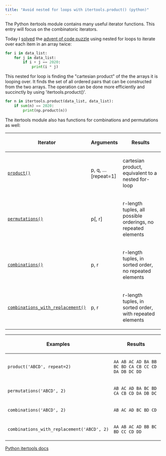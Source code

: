 ```yaml
---
title: "Avoid nested for loops with itertools.product() (python)"
---
```

The Python itertools module contains many useful iterator functions. This entry will focus on the combinatoric iterators. 

Today I [solved](https://github.com/mharty3/advent_of_code/blob/main/2020/1.ipynb) the [advent of code puzzle](https://adventofcode.com/2020/day/1) using nested for loops to iterate over each item in an array twice:

```python
for i in data_list:
    for j in data_list:
        if i + j == 2020:
            print(i * j)
```

This nested for loop is finding the "cartesian product" of the the arrays it is looping over. It finds the set of all ordered pairs that can be constructed from the two arrays. The operation can be done more efficiently and succinctly by using 'itertools.product()'.

```python
for n in itertools.product(data_list, data_list): 
    if sum(n) == 2020: 
        print(np.product(n))
```

The itertools module also has functions for combinations and permutations as well:

<table class="docutils align-default">
<colgroup>
<col style="width: 36%">
<col style="width: 16%">
<col style="width: 48%">
</colgroup>
<thead>
<tr class="row-odd"><th class="head"><p>Iterator</p></th>
<th class="head"><p>Arguments</p></th>
<th class="head"><p>Results</p></th>
</tr>
</thead>
<tbody>
<tr class="row-even"><td><p><a class="reference internal" href="#itertools.product" title="itertools.product"><code class="xref py py-func docutils literal notranslate"><span class="pre">product()</span></code></a></p></td>
<td><p>p, q, … [repeat=1]</p></td>
<td><p>cartesian product, equivalent to a nested for-loop</p></td>
</tr>
<tr class="row-odd"><td><p><a class="reference internal" href="#itertools.permutations" title="itertools.permutations"><code class="xref py py-func docutils literal notranslate"><span class="pre">permutations()</span></code></a></p></td>
<td><p>p[, r]</p></td>
<td><p>r-length tuples, all possible orderings, no repeated elements</p></td>
</tr>
<tr class="row-even"><td><p><a class="reference internal" href="#itertools.combinations" title="itertools.combinations"><code class="xref py py-func docutils literal notranslate"><span class="pre">combinations()</span></code></a></p></td>
<td><p>p, r</p></td>
<td><p>r-length tuples, in sorted order, no repeated elements</p></td>
</tr>
<tr class="row-odd"><td><p><a class="reference internal" href="#itertools.combinations_with_replacement" title="itertools.combinations_with_replacement"><code class="xref py py-func docutils literal notranslate"><span class="pre">combinations_with_replacement()</span></code></a></p></td>
<td><p>p, r</p></td>
<td><p>r-length tuples, in sorted order, with repeated elements</p></td>
</tr>
</tbody>
</table>



<table class="docutils align-default">
<colgroup>
<col style="width: 43%">
<col style="width: 57%">
</colgroup>
<thead>
<tr class="row-odd"><th class="head"><p>Examples</p></th>
<th class="head"><p>Results</p></th>
</tr>
</thead>
<tbody>
<tr class="row-even"><td><p><code class="docutils literal notranslate"><span class="pre">product('ABCD',</span> <span class="pre">repeat=2)</span></code></p></td>
<td><p><code class="docutils literal notranslate"><span class="pre">AA</span> <span class="pre">AB</span> <span class="pre">AC</span> <span class="pre">AD</span> <span class="pre">BA</span> <span class="pre">BB</span> <span class="pre">BC</span> <span class="pre">BD</span> <span class="pre">CA</span> <span class="pre">CB</span> <span class="pre">CC</span> <span class="pre">CD</span> <span class="pre">DA</span> <span class="pre">DB</span> <span class="pre">DC</span> <span class="pre">DD</span></code></p></td>
</tr>
<tr class="row-odd"><td><p><code class="docutils literal notranslate"><span class="pre">permutations('ABCD',</span> <span class="pre">2)</span></code></p></td>
<td><p><code class="docutils literal notranslate"><span class="pre">AB</span> <span class="pre">AC</span> <span class="pre">AD</span> <span class="pre">BA</span> <span class="pre">BC</span> <span class="pre">BD</span> <span class="pre">CA</span> <span class="pre">CB</span> <span class="pre">CD</span> <span class="pre">DA</span> <span class="pre">DB</span> <span class="pre">DC</span></code></p></td>
</tr>
<tr class="row-even"><td><p><code class="docutils literal notranslate"><span class="pre">combinations('ABCD',</span> <span class="pre">2)</span></code></p></td>
<td><p><code class="docutils literal notranslate"><span class="pre">AB</span> <span class="pre">AC</span> <span class="pre">AD</span> <span class="pre">BC</span> <span class="pre">BD</span> <span class="pre">CD</span></code></p></td>
</tr>
<tr class="row-odd"><td><p><code class="docutils literal notranslate"><span class="pre">combinations_with_replacement('ABCD',&nbsp;2)</span></code></p></td>
<td><p><code class="docutils literal notranslate"><span class="pre">AA</span> <span class="pre">AB</span> <span class="pre">AC</span> <span class="pre">AD</span> <span class="pre">BB</span> <span class="pre">BC</span> <span class="pre">BD</span> <span class="pre">CC</span> <span class="pre">CD</span> <span class="pre">DD</span></code></p></td>
</tr>
</tbody>
</table>

[Python itertools docs](https://docs.python.org/3/library/itertools.html)